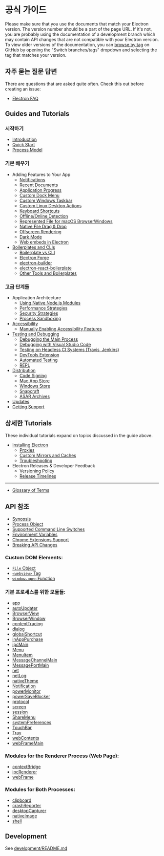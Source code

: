 # 공식 가이드

Please make sure that you use the documents that match your Electron version.
The version number should be a part of the page URL. If it's not, you are
probably using the documentation of a development branch which may contain API
changes that are not compatible with your Electron version. To view older
versions of the documentation, you can
[browse by tag](https://github.com/electron/electron/tree/v1.4.0)
on GitHub by opening the "Switch branches/tags" dropdown and selecting the tag
that matches your version.

## 자주 묻는 질문 답변

There are questions that are asked quite often. Check this out before creating
an issue:

* [Electron FAQ](faq.md)

## Guides and Tutorials

### 시작하기

* [Introduction](tutorial/introduction.md)
* [Quick Start](tutorial/quick-start.md)
* [Process Model](tutorial/process-model.md)

### 기본 배우기

* Adding Features to Your App
  * [Notifications](tutorial/notifications.md)
  * [Recent Documents](tutorial/recent-documents.md)
  * [Application Progress](tutorial/progress-bar.md)
  * [Custom Dock Menu](tutorial/macos-dock.md)
  * [Custom Windows Taskbar](tutorial/windows-taskbar.md)
  * [Custom Linux Desktop Actions](tutorial/linux-desktop-actions.md)
  * [Keyboard Shortcuts](tutorial/keyboard-shortcuts.md)
  * [Offline/Online Detection](tutorial/online-offline-events.md)
  * [Represented File for macOS BrowserWindows](tutorial/represented-file.md)
  * [Native File Drag & Drop](tutorial/native-file-drag-drop.md)
  * [Offscreen Rendering](tutorial/offscreen-rendering.md)
  * [Dark Mode](tutorial/dark-mode.md)
  * [Web embeds in Electron](tutorial/web-embeds.md)
* [Boilerplates and CLIs](tutorial/boilerplates-and-clis.md)
  * [Boilerplate vs CLI](tutorial/boilerplates-and-clis.md#boilerplate-vs-cli)
  * [Electron Forge](tutorial/boilerplates-and-clis.md#electron-forge)
  * [electron-builder](tutorial/boilerplates-and-clis.md#electron-builder)
  * [electron-react-boilerplate](tutorial/boilerplates-and-clis.md#electron-react-boilerplate)
  * [Other Tools and Boilerplates](tutorial/boilerplates-and-clis.md#other-tools-and-boilerplates)

### 고급 단계들

* Application Architecture
  * [Using Native Node.js Modules](tutorial/using-native-node-modules.md)
  * [Performance Strategies](tutorial/performance.md)
  * [Security Strategies](tutorial/security.md)
  * [Process Sandboxing](tutorial/sandbox.md)
* [Accessibility](tutorial/accessibility.md)
  * [Manually Enabling Accessibility Features](tutorial/accessibility.md#manually-enabling-accessibility-features)
* [Testing and Debugging](tutorial/application-debugging.md)
  * [Debugging the Main Process](tutorial/debugging-main-process.md)
  * [Debugging with Visual Studio Code](tutorial/debugging-vscode.md)
  * [Testing on Headless CI Systems (Travis, Jenkins)](tutorial/testing-on-headless-ci.md)
  * [DevTools Extension](tutorial/devtools-extension.md)
  * [Automated Testing](tutorial/automated-testing.md)
  * [REPL](tutorial/repl.md)
* [Distribution](tutorial/application-distribution.md)
  * [Code Signing](tutorial/code-signing.md)
  * [Mac App Store](tutorial/mac-app-store-submission-guide.md)
  * [Windows Store](tutorial/windows-store-guide.md)
  * [Snapcraft](tutorial/snapcraft.md)
  * [ASAR Archives](tutorial/asar-archives.md)
* [Updates](tutorial/updates.md)
* [Getting Support](tutorial/support.md)

## 상세한 Tutorials

These individual tutorials expand on topics discussed in the guide above.

* [Installing Electron](tutorial/installation.md)
  * [Proxies](tutorial/installation.md#proxies)
  * [Custom Mirrors and Caches](tutorial/installation.md#custom-mirrors-and-caches)
  * [Troubleshooting](tutorial/installation.md#troubleshooting)
* Electron Releases & Developer Feedback
  * [Versioning Policy](tutorial/electron-versioning.md)
  * [Release Timelines](tutorial/electron-timelines.md)

---

* [Glossary of Terms](glossary.md)

## API 참조

* [Synopsis](api/synopsis.md)
* [Process Object](api/process.md)
* [Supported Command Line Switches](api/command-line-switches.md)
* [Environment Variables](api/environment-variables.md)
* [Chrome Extensions Support](api/extensions.md)
* [Breaking API Changes](breaking-changes.md)

### Custom DOM Elements:

* [`File` Object](api/file-object.md)
* [`<webview>` Tag](api/webview-tag.md)
* [`window.open` Function](api/window-open.md)

### 기본 프로세스를 위한 모듈들:

* [app](api/app.md)
* [autoUpdater](api/auto-updater.md)
* [BrowserView](api/browser-view.md)
* [BrowserWindow](api/browser-window.md)
* [contentTracing](api/content-tracing.md)
* [dialog](api/dialog.md)
* [globalShortcut](api/global-shortcut.md)
* [inAppPurchase](api/in-app-purchase.md)
* [ipcMain](api/ipc-main.md)
* [Menu](api/menu.md)
* [MenuItem](api/menu-item.md)
* [MessageChannelMain](api/message-channel-main.md)
* [MessagePortMain](api/message-port-main.md)
* [net](api/net.md)
* [netLog](api/net-log.md)
* [nativeTheme](api/native-theme.md)
* [Notification](api/notification.md)
* [powerMonitor](api/power-monitor.md)
* [powerSaveBlocker](api/power-save-blocker.md)
* [protocol](api/protocol.md)
* [screen](api/screen.md)
* [session](api/session.md)
* [ShareMenu](api/share-menu.md)
* [systemPreferences](api/system-preferences.md)
* [TouchBar](api/touch-bar.md)
* [Tray](api/tray.md)
* [webContents](api/web-contents.md)
* [webFrameMain](api/web-frame-main.md)

### Modules for the Renderer Process (Web Page):

* [contextBridge](api/context-bridge.md)
* [ipcRenderer](api/ipc-renderer.md)
* [webFrame](api/web-frame.md)

### Modules for Both Processes:

* [clipboard](api/clipboard.md)
* [crashReporter](api/crash-reporter.md)
* [desktopCapturer](api/desktop-capturer.md)
* [nativeImage](api/native-image.md)
* [shell](api/shell.md)

## Development

See [development/README.md](development/README.md)
